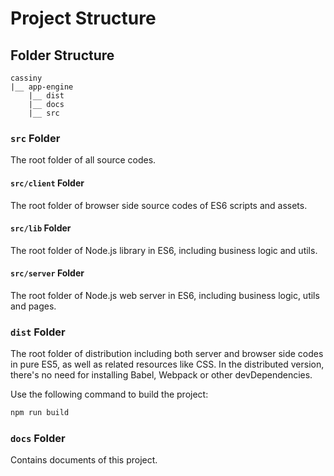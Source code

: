 # Project Structure

## Folder Structure
```
cassiny
|__ app-engine
    |__ dist
    |__ docs
    |__ src
```

### `src` Folder
The root folder of all source codes.

#### `src/client` Folder
The root folder of browser side source codes of ES6 scripts and assets.

#### `src/lib` Folder
The root folder of Node.js library in ES6, including business logic and utils.

#### `src/server` Folder
The root folder of Node.js web server in ES6, including business logic, utils
and pages.

### `dist` Folder
The root folder of distribution including both server and browser side codes in
pure ES5, as well as related resources like CSS.
In the distributed version, there's no need for installing Babel, Webpack or
other devDependencies.

Use the following command to build the project:
```sh
npm run build
```

### `docs` Folder
Contains documents of this project.
